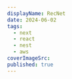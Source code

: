 ```yaml
---
displayName: RecNet
date: 2024-06-02
tags:
  - next
  - react
  - nest
  - aws
coverImageSrc: 
published: true
---
```

